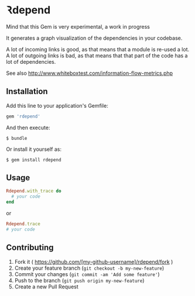 # Ꝛdepend

Mind that this Gem is very experimental, a work in progress

It generates a graph visualization of the dependencies in your codebase.

A lot of incoming links is good, as that means that a module is
re-used a lot.
A lot of outgoing links is bad, as that means that that part of the code has
a lot of dependencies.

See also http://www.whiteboxtest.com/information-flow-metrics.php

## Installation

Add this line to your application's Gemfile:

```ruby
gem 'rdepend'
```

And then execute:

    $ bundle

Or install it yourself as:

    $ gem install rdepend

## Usage

```ruby
Rdepend.with_trace do
  # your code
end
```

or

```ruby
Rdepend.trace
# your code
```

## Contributing

1. Fork it ( https://github.com/[my-github-username]/rdepend/fork )
2. Create your feature branch (`git checkout -b my-new-feature`)
3. Commit your changes (`git commit -am 'Add some feature'`)
4. Push to the branch (`git push origin my-new-feature`)
5. Create a new Pull Request
